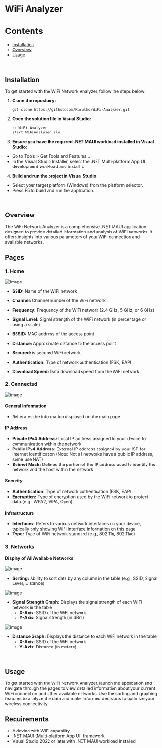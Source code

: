# WiFi Analyzer

# Contents

- [Installation](#installation)
- [Overview](#overview)
- [Usage](#usage)
<br/>

## Installation

To get started with the WiFi Network Analyzer, follow the steps below:

1. **Clone the repository:**
   
   ```sh
   git clone https://github.com/Kurulko/WiFi-Analyzer.git
   
2. **Open the solution file in Visual Studio:**
   
   ```sh
   cd WiFi-Analyzer
   start WiFiAnalyzer.sln

3. **Ensure you have the required .NET MAUI workload installed in Visual Studio:**
  - Go to Tools > Get Tools and Features...
  - In the Visual Studio Installer, select the .NET Multi-platform App UI development workload and install it.

4. **Build and run the project in Visual Studio:**
  - Select your target platform (Windows) from the platform selector.
  - Press F5 to build and run the application.
<br/>

## Overview

The WiFi Network Analyzer is a comprehensive .NET MAUI application designed to provide detailed information and analysis of WiFi networks. It offers insights into various parameters of your WiFi connection and available networks.

## Pages

### 1. Home

![image](https://github.com/Kurulko/WiFi-Analyzer/assets/95112563/53b4edd9-8e08-43b7-ad2d-499e8eca0858)

- **SSID:** Name of the WiFi network
- **Channel:** Channel number of the WiFi network
- **Frequency:** Frequency of the WiFi network (2.4 GHz, 5 GHz, or 6 GHz)
- **Signal Level:** Signal strength of the WiFi network (in percentage or using a scale)
- **BSSID:** MAC address of the access point
- **Distance:** Approximate distance to the access point
- **Secured:** is secured WiFi network
- **Authentication:** Type of network authentication (PSK, EAP)
  
- **Download Speed:** Data download speed from the WiFi network

### 2. Connected

![image](https://github.com/Kurulko/WiFi-Analyzer/assets/95112563/3095427c-5025-43ac-a244-bdae6fd9f5b2)

#### General Information
- Reiterates the information displayed on the main page

#### IP Address
- **Private IPv4 Address:** Local IP address assigned to your device for communication within the network
- **Public IPv4 Address:** External IP address assigned by your ISP for internet identification (Note: Not all networks have a public IP address, some use NAT)
- **Subnet Mask:** Defines the portion of the IP address used to identify the network and the host within the network

#### Security
- **Authentication**: Type of network authentication (PSK, EAP)
- **Encryption:** Type of encryption used by the WiFi network to protect data (e.g., WPA2, WPA, Open)

#### Infrastructure
- **Interfaces:** Refers to various network interfaces on your device, typically only showing WiFi interface information on this page
- **Type:** Type of WiFi network standard (e.g., 802.11n, 802.11ac)

### 3. Networks

#### Display of All Available Networks

![image](https://github.com/Kurulko/WiFi-Analyzer/assets/95112563/fde65d29-bc76-4807-bc05-9f7b9cb4ec4a)

- **Sorting:** Ability to sort data by any column in the table (e.g., SSID, Signal Level, Distance)

![image](https://github.com/Kurulko/WiFi-Analyzer/assets/95112563/a6226aa9-81e4-4660-9fe5-93fea83c995b)

- **Signal Strength Graph:** Displays the signal strength of each WiFi network in the table
  - **X-Axis:** SSID of the WiFi network
  - **Y-Axis:** Signal strength (in dBm)

![image](https://github.com/Kurulko/WiFi-Analyzer/assets/95112563/a7fbd3d8-a596-48ea-8ef6-f1ef689e0d61)

- **Distance Graph:** Displays the distance to each WiFi network in the table
  - **X-Axis:** SSID of the WiFi network
  - **Y-Axis:** Distance (in meters)
<br/>

## Usage

To get started with the WiFi Network Analyzer, launch the application and navigate through the pages to view detailed information about your current WiFi connection and other available networks. Use the sorting and graphing features to analyze the data and make informed decisions to optimize your wireless connectivity.

## Requirements

- A device with WiFi capability
- .NET MAUI (Multi-platform App UI) framework
- Visual Studio 2022 or later with .NET MAUI workload installed
